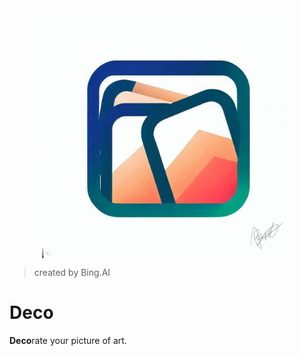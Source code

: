 <img src="./icon.jpeg" width="400" style="display: block;margin: 0 auto;"/>

> created by Bing.AI

# Deco

**Deco**rate your picture of art.
